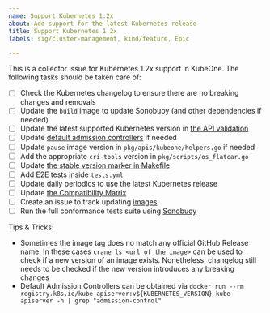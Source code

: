 ```yaml
---
name: Support Kubernetes 1.2x
about: Add support for the latest Kubernetes release
title: Support Kubernetes 1.2x
labels: sig/cluster-management, kind/feature, Epic

---
```


<!--
Update default admission controllers if needed:
To find out what admission controllers are enabled by default, you can run
kube-apiserver --help and search for the --enable-admission-plugins flag.
The easiest way to run kube-apiserver is using Docker such as:
docker run --rm registry.k8s.io/kube-apiserver:v1.2x.0 kube-apiserver -h

Update `pause` image version in `pkg/apis/kubeone`  if needed:
The pause image version used by kubeadm can be found here
(search for PauseVersion):
https://github.com/kubernetes/kubernetes/blob/master/cmd/kubeadm/app/constants/constants.go
-->

This is a collector issue for Kubernetes 1.2x support in KubeOne. The following tasks should be taken care of:

* [ ] Check the Kubernetes changelog to ensure there are no breaking changes and removals
* [ ] Update the `build` image to update Sonobuoy (and other dependencies if needed)
* [ ] Update the latest supported Kubernetes version in [the API validation](https://github.com/kubermatic/kubeone/blob/main/pkg/apis/kubeone/validation/validation.go#L40-L41) <!-- (link to the PR) -->
* [ ] Update [default admission controllers](https://github.com/kubermatic/kubeone/blob/main/pkg/kubeflags/data.go) if needed <!-- (link to the PR) -->
* [ ] Update `pause` image version in `pkg/apis/kubeone/helpers.go` if needed <!-- (link to the PR) -->
* [ ] Add the appropriate `cri-tools` version in `pkg/scripts/os_flatcar.go` <!-- (link to the PR) -->
* [ ] Update [the stable version marker in Makefile](https://github.com/kubermatic/kubeone/blob/5273f9a372736569c6b09b38f2959019d29e4d6a/Makefile#L24) <!-- (link to the PR) -->
* [ ] Add E2E tests inside `tests.yml` <!-- (link to the PR) -->
* [ ] Update daily periodics to use the latest Kubernetes release
* [ ] Update [the Compatibility Matrix](https://docs.kubermatic.com/kubeone/main/architecture/compatibility/supported-versions/) <!-- (link to the PR) -->
* [ ] Create an issue to track updating [images](https://github.com/kubermatic/kubeone/blob/main/pkg/templates/images/images.go) <!-- link to the issue -->
* [ ] Run the full conformance tests suite using [Sonobuoy](https://github.com/vmware-tanzu/sonobuoy)

Tips & Tricks:

* Sometimes the image tag does no match any official GitHub Release name. In these cases `crane ls <url of the image>` can be used to check if a new version of an image exists. Nonetheless, changelog still needs to be checked if the new version introduces any breaking changes
* Default Admission Controllers can be obtained via `docker run --rm registry.k8s.io/kube-apiserver:v${KUBERNETES_VERSION} kube-apiserver -h | grep "admission-control"`

<!--
**Action items:**

* [ ] insert any action items here
-->
